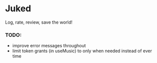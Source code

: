 # Juked

Log, rate, review, save the world!

### TODO:

- improve error messages throughout
- limit token grants (in useMusic) to only when needed instead of ever time
